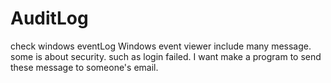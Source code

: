 # AuditLog
check windows eventLog
Windows event viewer include many message. some is about security. such as login failed. I want make a program to send these message to someone's email.
